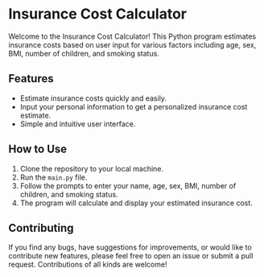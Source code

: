 # Insurance Cost Calculator

Welcome to the Insurance Cost Calculator! This Python program estimates insurance costs based on user input for various factors including age, sex, BMI, number of children, and smoking status.

## Features
- Estimate insurance costs quickly and easily.
- Input your personal information to get a personalized insurance cost estimate.
- Simple and intuitive user interface.

## How to Use
1. Clone the repository to your local machine.
2. Run the `main.py` file.
3. Follow the prompts to enter your name, age, sex, BMI, number of children, and smoking status.
4. The program will calculate and display your estimated insurance cost.

## Contributing
If you find any bugs, have suggestions for improvements, or would like to contribute new features, please feel free to open an issue or submit a pull request. Contributions of all kinds are welcome!
